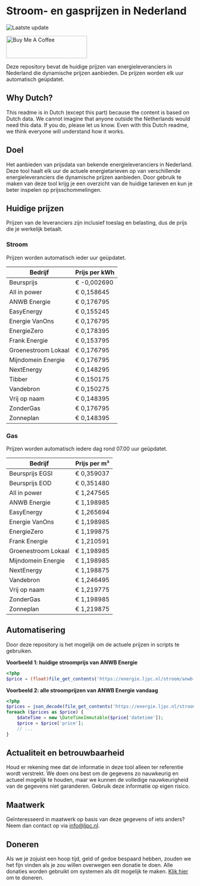 # Stroom- en gasprijzen in Nederland

![Laatste update](https://img.shields.io/badge/laatste%20update-2024--09--08%2014%3A00%20CET-brightgreen)

<a href="https://www.buymeacoffee.com/Lars-" target="_blank"><img src="https://cdn.buymeacoffee.com/buttons/v2/default-orange.png" alt="Buy Me A Coffee" height="60" style="height: 60px !important;width: 217px !important;" ></a>

Deze repository bevat de huidige prijzen van energieleveranciers in Nederland die dynamische prijzen aanbieden. De prijzen worden elk uur automatisch geüpdatet.

## Why Dutch?

This readme is in Dutch (except this part) because the content is based on Dutch data. We cannot imagine that anyone outside the Netherlands would need this data. If you do, please let us know. Even with this Dutch readme, we think
everyone will understand how it works.

## Doel

Het aanbieden van prijsdata van bekende energieleveranciers in Nederland. Deze tool haalt elk uur de actuele energietarieven op van verschillende energieleveranciers die dynamische prijzen aanbieden. Door gebruik te maken van deze tool
krijg je een overzicht van de huidige tarieven en kun je beter inspelen op prijsschommelingen.

## Huidige prijzen

Prijzen van de leveranciers zijn inclusief toeslag en belasting, dus de prijs die je werkelijk betaalt.

### Stroom

Prijzen worden automatisch ieder uur geüpdatet.

 Bedrijf | Prijs per kWh 
---------|---------------
Beursprijs | € -0,002690
All in power | € 0,158645
ANWB Energie | € 0,176795
EasyEnergy | € 0,155245
Energie VanOns | € 0,176795
EnergieZero | € 0,178395
Frank Energie | € 0,153795
Groenestroom Lokaal | € 0,176795
Mijndomein Energie | € 0,176795
NextEnergy | € 0,148295
Tibber | € 0,150175
Vandebron | € 0,150275
Vrij op naam | € 0,148395
ZonderGas | € 0,176795
Zonneplan | € 0,148395


### Gas

Prijzen worden automatisch iedere dag rond 07.00 uur geüpdatet.

 Bedrijf | Prijs per m³ 
---------|--------------
Beursprijs EGSI | € 0,359037
Beursprijs EOD | € 0,351480
All in power | € 1,247565
ANWB Energie | € 1,198985
EasyEnergy | € 1,265694
Energie VanOns | € 1,198985
EnergieZero | € 1,199875
Frank Energie | € 1,210591
Groenestroom Lokaal | € 1,198985
Mijndomein Energie | € 1,198985
NextEnergy | € 1,198875
Vandebron | € 1,246495
Vrij op naam | € 1,219775
ZonderGas | € 1,198985
Zonneplan | € 1,219875


## Automatisering

Door deze repository is het mogelijk om de actuele prijzen in scripts te gebruiken.

**Voorbeeld 1: huidige stroomprijs van ANWB Energie**

```php
<?php
$price = (float)file_get_contents('https://energie.ljpc.nl/stroom/anwb-energie-nu.txt');

```

**Voorbeeld 2: alle stroomprijzen van ANWB Energie vandaag**

```php
<?php
$prices = json_decode(file_get_contents('https://energie.ljpc.nl/stroom/all-in-power-vandaag.json'),true);
foreach ($prices as $price) {
    $dateTime = new \DateTimeImmutable($price['datetime']);
    $price = $price['price'];
    // ...
}
```

## Actualiteit en betrouwbaarheid

Houd er rekening mee dat de informatie in deze tool alleen ter referentie wordt verstrekt. We doen ons best om de gegevens zo nauwkeurig en actueel mogelijk te houden, maar we kunnen de volledige nauwkeurigheid van de gegevens niet
garanderen. Gebruik deze informatie op eigen risico.

## Maatwerk

Geïnteresseerd in maatwerk op basis van deze gegevens of iets anders? Neem dan contact op
via [info@ljpc.nl](mailto:info@ljpc.nl?subject=Energie%20prijzen).

## Doneren

Als we je zojuist een hoop tijd, geld of gedoe bespaard hebben, zouden we het fijn vinden als je zou willen overwegen een
donatie te doen. Alle donaties worden gebruikt om systemen als dit mogelijk te
maken. [Klik hier](https://www.buymeacoffee.com/Lars-) om te doneren.
